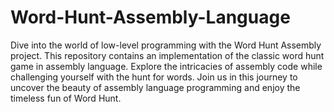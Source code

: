 # Word-Hunt-Assembly-Language
Dive into the world of low-level programming with the Word Hunt Assembly project. This repository contains an implementation of the classic word hunt game in assembly language. Explore the intricacies of assembly code while challenging yourself with the hunt for words. Join us in this journey to uncover the beauty of assembly language programming and enjoy the timeless fun of Word Hunt.
